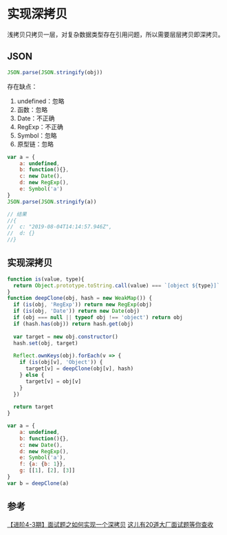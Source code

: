 # 实现深拷贝
浅拷贝只拷贝一层，对复杂数据类型存在引用问题，所以需要层层拷贝即深拷贝。

## JSON
```javascript
JSON.parse(JSON.stringify(obj))
```
存在缺点：
1. undefined：忽略
2. 函数：忽略
3. Date：不正确
4. RegExp：不正确
5. Symbol：忽略
6. 原型链：忽略

```javascript
var a = {
	a: undefined,
	b: function(){},
	c: new Date(),
	d: new RegExp(),
	e: Symbol('a')
}
JSON.parse(JSON.stringify(a))

// 结果
//{
//  c: "2019-08-04T14:14:57.946Z",
//  d: {}
//}
```

## 实现深拷贝
```javascript
function is(value, type){
  return Object.prototype.toString.call(value) === `[object ${type}]`
}
function deepClone(obj, hash = new WeakMap()) {
  if (is(obj, 'RegExp')) return new RegExp(obj) 
  if (is(obj, 'Date')) return new Date(obj)
  if (obj === null || typeof obj !== 'object') return obj
  if (hash.has(obj)) return hash.get(obj)
   
  var target = new obj.constructor()
  hash.set(obj, target)
  
  Reflect.ownKeys(obj).forEach(v => {
    if (is(obj[v], 'Object')) {
      target[v] = deepClone(obj[v], hash)
    } else {
      target[v] = obj[v]
    }
  }) 
  
  return target
}

var a = {
	a: undefined,
	b: function(){},
	c: new Date(),
	d: new RegExp(),
	e: Symbol('a'),
	f: {a: {b: 1}},
	g: [[1], [2], [3]]
}
var b = deepClone(a)
```

## 参考
[【进阶4-3期】面试题之如何实现一个深拷贝](https://juejin.im/post/5c45112e6fb9a04a027aa8fe#heading-8)
[这儿有20道大厂面试题等你查收](https://juejin.im/post/5d124a12f265da1b9163a28d)
